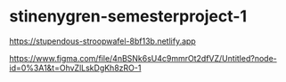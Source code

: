 # stinenygren-semesterproject-1
https://stupendous-stroopwafel-8bf13b.netlify.app

https://www.figma.com/file/4nBSNk6sU4c9mmrOt2dfVZ/Untitled?node-id=0%3A1&t=OhvZlLskDgKh8zRO-1
